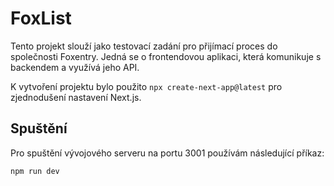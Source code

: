 # FoxList

Tento projekt slouží jako testovací zadání pro přijímací proces do společnosti Foxentry. Jedná se o frontendovou aplikaci, která komunikuje s backendem a využívá jeho API.

K vytvoření projektu bylo použito `npx create-next-app@latest` pro zjednodušení nastavení Next.js.

## Spuštění

Pro spuštění vývojového serveru na portu 3001 používám následující příkaz:

```bash
npm run dev

